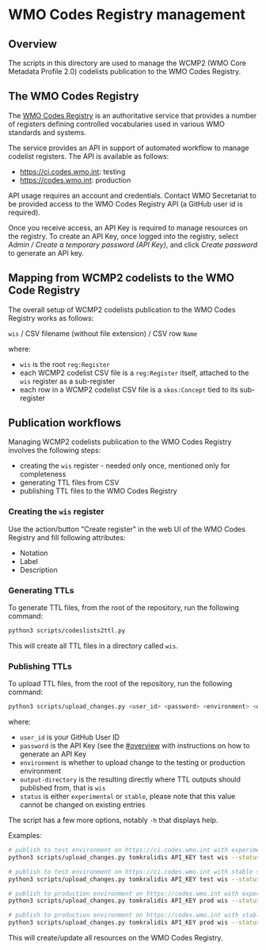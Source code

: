 # WMO Codes Registry management

## Overview

The scripts in this directory are used to manage the WCMP2 (WMO Core Metadata Profile 2.0)
codelists publication to the WMO Codes Registry.

## The WMO Codes Registry

The [WMO Codes Registry](https://codes.wmo.int) is an authoritative service that
provides a number of registers defining controlled vocabularies used in various
WMO standards and systems.

The service provides an API in support of automated workflow to manage codelist
registers. The API is available as follows:

- https://ci.codes.wmo.int: testing
- https://codes.wmo.int: production

API usage requires an account and credentials. Contact WMO Secretariat to be
provided access to the WMO Codes Registry API (a GitHub user id is required).

Once you receive access, an API Key is required to manage resources on the registry.
To create an API Key, once logged into the registry, select _Admin / Create a temporary password (API Key)_,
and click _Create password_ to generate an API key.

## Mapping from WCMP2 codelists to the WMO Code Registry

The overall setup of WCMP2 codelists publication to the WMO Codes Registry works as follows:

`wis` / CSV filename (without file extension) / CSV row `Name`

where:

- `wis` is the root `reg:Register`
- each WCMP2 codelist CSV file is a `reg:Register` itself, attached to the `wis` register as a sub-register
- each row in a WCMP2 codelist CSV file is a `skos:Concept` tied to its sub-register

## Publication workflows

Managing WCMP2 codelists publication to the WMO Codes Registry involves the following steps:

- creating the `wis` register - needed only once, mentioned only for completeness
- generating TTL files from CSV
- publishing TTL files to the WMO Codes Registry

### Creating the `wis` register

Use the action/button "Create register" in the web UI of the WMO Codes Registry and fill following attributes:
- Notation
- Label
- Description

### Generating TTLs

To generate TTL files, from the root of the repository, run the following command:

```bash
python3 scripts/codeslists2ttl.py
```

This will create all TTL files in a directory called `wis`.

### Publishing TTLs

To upload TTL files, from the root of the repository, run the following command:

```bash
python3 scripts/upload_changes.py <user_id> <password> <environment> <output-directory> --status <status>
```

where:

- `user_id` is your GitHub User ID
- `password` is the API Key (see the [#overview](Overview) with instructions on how to generate an API Key
- `environment` is whether to upload change to the testing or production environment
- `output-directory` is the resulting directly where TTL outputs should published from, that is `wis`
- `status` is either `experimental` or `stable`, please note that this value cannot be changed on existing entries

The script has a few more options, notably `-h` that displays help.

Examples:

```bash
# publish to test environment on https://ci.codes.wmo.int with experimental status
python3 scripts/upload_changes.py tomkralidis API_KEY test wis --status experimental

# publish to test environment on https://ci.codes.wmo.int with stable status
python3 scripts/upload_changes.py tomkralidis API_KEY test wis --status stable

# publish to production environment on https://codes.wmo.int with experimental status
python3 scripts/upload_changes.py tomkralidis API_KEY prod wis --status experimental

# publish to production environment on https://codes.wmo.int with stable status
python3 scripts/upload_changes.py tomkralidis API_KEY prod wis --status stable
```

This will create/update all resources on the WMO Codes Registry.
